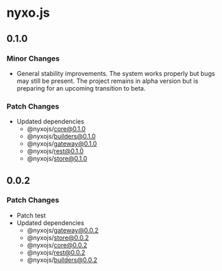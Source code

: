 # nyxo.js

## 0.1.0

### Minor Changes

- General stability improvements. The system works properly but bugs may still be present. The project remains in alpha version but is preparing for an upcoming transition to beta.

### Patch Changes

- Updated dependencies
  - @nyxojs/core@0.1.0
  - @nyxojs/builders@0.1.0
  - @nyxojs/gateway@0.1.0
  - @nyxojs/rest@0.1.0
  - @nyxojs/store@0.1.0

## 0.0.2

### Patch Changes

- Patch test
- Updated dependencies
  - @nyxojs/gateway@0.0.2
  - @nyxojs/store@0.0.2
  - @nyxojs/core@0.0.2
  - @nyxojs/rest@0.0.2
  - @nyxojs/builders@0.0.2

